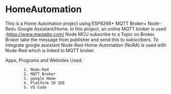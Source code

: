 # HomeAutomation
This is a Home Automation project using ESP8266+ MQTT Broker+ Node-Red+ Google Assistant/Home.
In this project, an online MQTT broker is used :https://www.maqiatto.com/
Node MCU subscribe to a Topic on Broker.
Broker take the message from publisher and send this to subscribers.
To integrate google assistant Node-Red-Home-Automation (NoRA) is used with Node-Red which is linked to MQTT broker.

Apps, Programs and Websites Used:

            1. Node-Red
            2. MQTT Broker
            3. google Home
            4. Platform IO IDE
            5. VS Code
